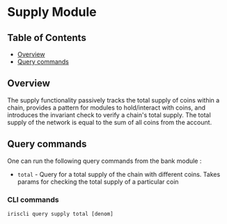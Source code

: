 # Supply Module

## Table of Contents

- [Overview](#overview)
- [Query commands](#query-commands)

## Overview

The supply functionality passively tracks the total supply of coins within a chain,
provides a pattern for modules to hold/interact with coins, and introduces the invariant check to verify a chain's total supply. The total supply of the network is equal to the sum of all coins from the account.

## Query commands

One can run the following query commands from the bank module :

- `total` - Query for a total supply of the chain with different coins. Takes params for checking the total supply of a particular coin

### CLI commands

```
iriscli query supply total [denom]
```
